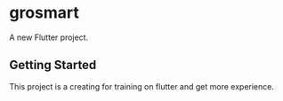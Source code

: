 # grosmart

A new Flutter project.

## Getting Started

This project is a creating for training on flutter and get more experience.
